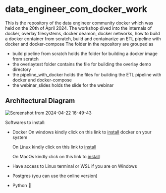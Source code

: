 # data_engineer_com_docker_work
This is the repository of the data engineer community docker  which was held on the 20th of April 2024.
The workshop dived into the internals of docker, overlay filesystems, docker deamon, docker networks, how to build a docker container from scratch, build and containarize an ETL pipeline with docker and docker-compose
The folder in the repository are grouped as 
- build pipeline from scratch holds the folder for building a docker image from scratch
- the overlaytest folder contains the file for building the overlay demo directory
- the pipeline_with_docker holds the files for building the ETL pipeline with docker and docker-compose
- the webinar_slides holds the slide for the webinar

## Architectural Diagram 
![Screenshot from 2024-04-22 16-49-43](https://github.com/Idowuilekura/data_engineer_com_docker_work/assets/38056084/d161f229-7233-4101-af41-b320ddb7c9bb)



Softwares to install:
- Docker
  On windows kindly click on this link to [install](https://medium.com/@prasadaniroodh/set-up-docker-on-your-windows-install-docker-on-windows-and-configure-it-as-a-docker-host-a70f6179067f) docker on your system

  On Linux kindly click on this link to [install](https://www.digitalocean.com/community/tutorials/how-to-install-and-use-docker-on-ubuntu-20-04)

  On MacOs kindly click on this link to [install](https://medium.com/@Rohit_Varma/a-step-by-step-guide-to-install-docker-on-macos-for-efficient-containerization-13654ed1041b)
- Have access to Linux terminal or WSL if you are on Windows
- Postgres (you can use the online version)
- Python 🤪


